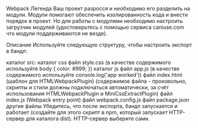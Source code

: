 Webpack
Легенда
Ваш проект разросся и необходимо его разделить на модули. Модули помогают обеспечить изолированность кода и внести порядок в проект. Но для работы с модулями необходимо настроить загрузчик модулей (удостоверьтесь с помощью сервиса caniuse.com что модули поддерживаются не везде).

Описание
Используйте следующую структуру, чтобы настроить экспорт в бандл:

каталог src:
каталог css
файл style.css (в качестве содержимого используйте body { color: #999; })
каталог js
файл app.js (в качестве содержимого используйте console.log('app worked'))
файл index.html (шаблон для HTMLWebpackPlugin) (содержимое файла - произвольно, скрипты и стили должны подключаться автоматически, за счёт использования HTMLWebpackPlugin и MiniCssExtractPlugin)
файл index.js (Webpack entry point)
файл webpack.config.js
файл package.json
другие файлы
Убедитесь, что после экспорта, бандл запускается и работает (создайте для этого скрипт в npm, который запускает HTTP-сервер для каталога dist). HTTP-сервер выберите сами.
